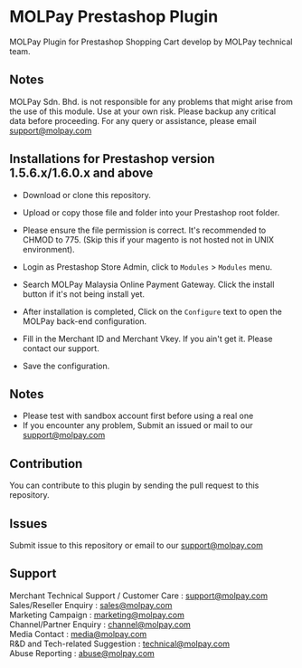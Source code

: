 MOLPay Prestashop Plugin
=====================

MOLPay Plugin for Prestashop Shopping Cart develop by MOLPay technical team.


Notes
-----

MOLPay Sdn. Bhd. is not responsible for any problems that might arise from the use of this module. 
Use at your own risk. Please backup any critical data before proceeding. For any query or 
assistance, please email support@molpay.com 


Installations for Prestashop version 1.5.6.x/1.6.0.x and above
------------------------------------------------------

- Download or clone this repository.

- Upload or copy those file and folder into your Prestashop root folder.

- Please ensure the file permission is correct. It's recommended to CHMOD to 775.
(Skip this if your magento is not hosted not in UNIX environment).

- Login as Prestashop Store Admin, click to `Modules` > `Modules` menu.

- Search MOLPay Malaysia Online Payment Gateway. Click the install button if it's not being install yet.

- After installation is completed, Click on the `Configure` text to open the MOLPay back-end configuration.

- Fill in the Merchant ID and Merchant Vkey. If you ain't get it. Please contact our support.

- Save the configuration.

## Notes

* Please test with sandbox account first before using a real one
* If you encounter any problem, Submit an issued or mail to our support@molpay.com


Contribution
------------

You can contribute to this plugin by sending the pull request to this repository.


Issues
------------

Submit issue to this repository or email to our support@molpay.com


Support
-------

Merchant Technical Support / Customer Care : support@molpay.com <br>
Sales/Reseller Enquiry : sales@molpay.com <br>
Marketing Campaign : marketing@molpay.com <br>
Channel/Partner Enquiry : channel@molpay.com <br>
Media Contact : media@molpay.com <br>
R&D and Tech-related Suggestion : technical@molpay.com <br>
Abuse Reporting : abuse@molpay.com
